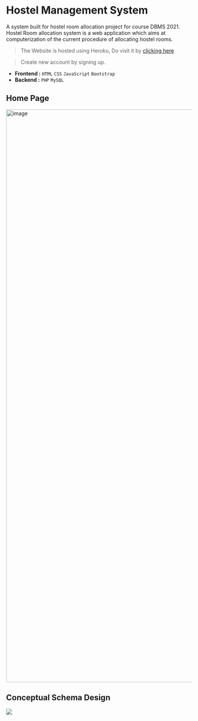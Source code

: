 # Hostel Management System
A system built for hostel room allocation project for course DBMS 2021.
Hostel Room allocation system is a web application which aims at computerization of the current procedure of allocating hostel rooms.


> The Website is hosted using Heroku, Do visit it by [clicking here](http://gaurav-dbms.herokuapp.com)

> Create new account by signing up.

* **Frontend :** `HTML` `CSS` `JavaScript` `Bootstrap`
* **Backend  :** `PHP` `MySQL`


## Home Page
<img width="1552" alt="image" src="https://user-images.githubusercontent.com/57211163/118244778-8ea61600-b4bd-11eb-8277-dca823d64d89.png">

## Conceptual Schema Design
<img src="https://lh5.googleusercontent.com/MEQyQdwUZFKynheVPVAmFMglCEtXbOPxuqdJgOSG5yreYEv8TqRKDKO9mHe3COrDrfcDhv4m3xb1vPdP68ItkJFCqVc-ZudpLNUXGadSfjHJX0ACa0VayKoVuNFx9ETazcjYjrZu">



